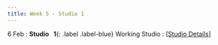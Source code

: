 ```yaml
---
title: Week 5 - Studio 1 
---
```


6 Feb
: **Studio &nbsp; 1**{: .label .label-blue} Working Studio
  : [[Studio Details](https://canvas.nus.edu.sg/courses/42112/pages/studio-1-working-studio?module_item_id=97195)] 

